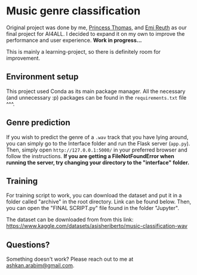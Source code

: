 # Music genre classification

Original project was done by me, [Princess Thomas](https://github.com/pthomas234), and [Emi Reuth](https://github.com/erueth) as our final project for AI4ALL. I decided to expand it on my own to improve the performance and user experience. **Work in progress...**

This is mainly a learning-project, so there is definitely room for improvement. 

## Environment setup
This project used Conda as its main package manager. All the necessary (and unnecessary :p) packages can be found in the `requirements.txt` file ^^^. 

## Genre prediction
If you wish to predict the genre of a `.wav` track that you have lying around, you can simply go to the Interface folder and run the Flask server (`app.py`). Then, simply open `http://127.0.0.1:5000/` in your preferred browser and follow the instructions. **If you are getting a FileNotFoundError when running the server, try changing your directory to the "interface" folder.**

## Training
For training script to work, you can download the dataset and put it in a folder called "archive" in the root directory. Link can be found below.
Then, you can open the "FINAL SCRIPT.py" file found in the folder "Jupyter".

The dataset can be downloaded from from this link:
https://www.kaggle.com/datasets/asisheriberto/music-classification-wav

## Questions?
Something doesn't work? Please reach out to me at ashkan.arabim@gmail.com.

